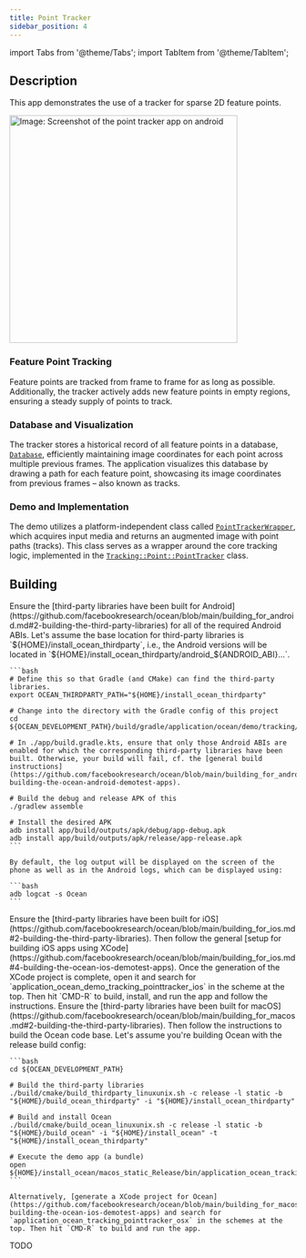 ```yaml
---
title: Point Tracker
sidebar_position: 4
---
```


import Tabs from '@theme/Tabs';
import TabItem from '@theme/TabItem';

## Description


This app demonstrates the use of a tracker for sparse 2D feature points.

<div class="center-images">
  <img src={require('@site/static/img/docs/demoapps/point_tracker_android.jpg').default} alt="Image: Screenshot of the point tracker app on android" height="400" className="center-image"/>
</div>

### Feature Point Tracking
Feature points are tracked from frame to frame for as long as possible. Additionally, the tracker actively adds new feature points in empty regions, ensuring a steady supply of points to track.

### Database and Visualization
The tracker stores a historical record of all feature points in a database, [`Database`](https://github.com/facebookresearch/ocean/blob/bc3df63720c91de43705bb3c0f2cd5db058e0bfc/impl/ocean/tracking/Database.h#L27-L66), efficiently maintaining image coordinates for each point across multiple previous frames. The application visualizes this database by drawing a path for each feature point, showcasing its image coordinates from previous frames – also known as tracks.

### Demo and Implementation
The demo utilizes a platform-independent class called [`PointTrackerWrapper`](https://github.com/facebookresearch/ocean/blob/bc3df63720c91de43705bb3c0f2cd5db058e0bfc/impl/application/ocean/demo/tracking/pointtracker/PointTrackerWrapper.h#L37-L41), which acquires input media and returns an augmented image with point paths (tracks). This class serves as a wrapper around the core tracking logic, implemented in the [`Tracking::Point::PointTracker`](https://github.com/facebookresearch/ocean/blob/bc3df63720c91de43705bb3c0f2cd5db058e0bfc/impl/ocean/tracking/point/PointTracker.h#L34-L43) class.

## Building

<Tabs groupId="target-os" queryString>

  <TabItem value="android" label="Android" default>
    Ensure the [third-party libraries have been built for Android](https://github.com/facebookresearch/ocean/blob/main/building_for_android.md#2-building-the-third-party-libraries) for all of the required Android ABIs. Let's assume the base location for third-party libraries is `${HOME}/install_ocean_thirdparty`, i.e., the Android versions will be located in `${HOME}/install_ocean_thirdparty/android_${ANDROID_ABI}...`.

    ```bash
    # Define this so that Gradle (and CMake) can find the third-party libraries.
    export OCEAN_THIRDPARTY_PATH="${HOME}/install_ocean_thirdparty"

    # Change into the directory with the Gradle config of this project
    cd ${OCEAN_DEVELOPMENT_PATH}/build/gradle/application/ocean/demo/tracking/pointtracker/android

    # In ./app/build.gradle.kts, ensure that only those Android ABIs are enabled for which the corresponding third-party libraries have been built. Otherwise, your build will fail, cf. the [general build instructions](https://github.com/facebookresearch/ocean/blob/main/building_for_android.md#4-building-the-ocean-android-demotest-apps).

    # Build the debug and release APK of this
    ./gradlew assemble

    # Install the desired APK
    adb install app/build/outputs/apk/debug/app-debug.apk
    adb install app/build/outputs/apk/release/app-release.apk
    ```

    By default, the log output will be displayed on the screen of the phone as well as in the Android logs, which can be displayed using:

    ```bash
    adb logcat -s Ocean
    ```

  </TabItem>

  <TabItem value="ios" label="iOS">
    Ensure the [third-party libraries have been built for iOS](https://github.com/facebookresearch/ocean/blob/main/building_for_ios.md#2-building-the-third-party-libraries). Then follow the general [setup for building iOS apps using XCode](https://github.com/facebookresearch/ocean/blob/main/building_for_ios.md#4-building-the-ocean-ios-demotest-apps). Once the generation of the XCode project is complete, open it and search for `application_ocean_demo_tracking_pointtracker_ios` in the scheme at the top. Then hit `CMD-R` to build, install, and run the app and follow the instructions.
  </TabItem>

  <TabItem value="macos" label="macOS">
    Ensure the [third-party libraries have been built for macOS](https://github.com/facebookresearch/ocean/blob/main/building_for_macos.md#2-building-the-third-party-libraries). Then follow the instructions to build the Ocean code base. Let's assume you're building Ocean with the release build config:

    ```bash
    cd ${OCEAN_DEVELOPMENT_PATH}

    # Build the third-party libraries
    ./build/cmake/build_thirdparty_linuxunix.sh -c release -l static -b "${HOME}/build_ocean_thirdparty" -i "${HOME}/install_ocean_thirdparty"

    # Build and install Ocean
    ./build/cmake/build_ocean_linuxunix.sh -c release -l static -b "${HOME}/build_ocean" -i "${HOME}/install_ocean" -t "${HOME}/install_ocean_thirdparty"

    # Execute the demo app (a bundle)
    open ${HOME}/install_ocean/macos_static_Release/bin/application_ocean_tracking_pointtracker_osx.app
    ```

    Alternatively, [generate a XCode project for Ocean](https://github.com/facebookresearch/ocean/blob/main/building_for_macos.md#4-building-the-ocean-ios-demotest-apps) and search for `application_ocean_tracking_pointtracker_osx` in the schemes at the top. Then hit `CMD-R` to build and run the app.
  </TabItem>

  <TabItem value="win" label="Windows">
    TODO
  </TabItem>

</Tabs>
